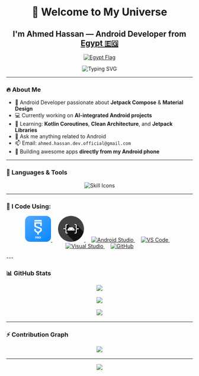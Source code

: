 <h1 align="center">🚀 Welcome to My Universe</h1>
<h2 align="center">I'm Ahmed Hassan — Android Developer from <a href="https://en.wikipedia.org/wiki/Egypt" target="_blank">Egypt 🇪🇬</a></h2>

<p align="center">
  <a href="https://en.wikipedia.org/wiki/Egypt" target="_blank">
    <img src="https://flagcdn.com/w320/eg.png" alt="Egypt Flag" width="90" height="90"/>
  </a>
</p>

<p align="center">
  <img src="https://readme-typing-svg.demolab.com?font=Fira+Code&size=24&duration=3000&pause=1000&color=8A2BE2&center=true&vCenter=true&width=600&lines=Android+Jetpack+Compose+Lover;Kotlin+Jetpack+Fanatic;UI%2FUX+%26+Performance+Focused;Sketchware+%2B+AndroidIDE+Contributor;Building+apps+on+phone+daily+%F0%9F%9A%80" alt="Typing SVG" />
</p>

---

### 🔥 About Me
- 🎯 Android Developer passionate about **Jetpack Compose** & **Material Design**
- 💻 Currently working on **AI-integrated Android projects**
- 🌱 Learning: **Kotlin Coroutines**, **Clean Architecture**, and **Jetpack Libraries**
- 💬 Ask me anything related to Android
- 📫 Email: `ahmed.hassan.dev.official@gmail.com`
- 🔧 Building awesome apps **directly from my Android phone**

---

### 🧰 Languages & Tools
<p align="center">
  <img src="https://skillicons.dev/icons?i=androidstudio,gradle,java,kotlin,firebase,html,css,js,python,git,github,linux,kali,bash,vscode,visualstudio,discord&perline=17&theme=dark" alt="Skill Icons"/>
</p>

---

### 📱 I Code Using:
<p align="center">
  <!-- Sketchware Pro -->
  <a href="https://github.com/Sketchware-Pro/Sketchware-Pro" target="_blank">
    <img src="https://github.com/Sketchware-Pro/Sketchware-Pro/blob/main/assets/Sketchware-Pro.png?raw=true" width="70" title="Sketchware Pro"/>
  </a>
  &nbsp;&nbsp;&nbsp;
  
  <!-- Android IDE -->
  <a href="https://github.com/AndroidIDEOfficial/AndroidIDE" target="_blank">
    <img src="https://github.com/AndroidIDEOfficial/AndroidIDE/blob/dev/images/icon.png?raw=true" width="70" title="Android IDE"/>
  </a>
  &nbsp;&nbsp;&nbsp;

  <!-- Android Studio -->
  <a href="https://developer.android.com/studio" target="_blank">
    <img src="https://cdn.jsdelivr.net/gh/devicons/devicon/icons/androidstudio/androidstudio-original.svg" width="70" title="Android Studio"/>
  </a>
  &nbsp;&nbsp;&nbsp;

  <!-- Visual Studio Code -->
  <a href="https://code.visualstudio.com/" target="_blank">
    <img src="https://cdn.jsdelivr.net/gh/devicons/devicon/icons/vscode/vscode-original.svg" width="70" title="VS Code"/>
  </a>
  &nbsp;&nbsp;&nbsp;

  <!-- Visual Studio -->
  <a href="https://visualstudio.microsoft.com/" target="_blank">
    <img src="https://cdn.jsdelivr.net/gh/devicons/devicon/icons/visualstudio/visualstudio-plain.svg" width="70" title="Visual Studio"/>
  </a>
  &nbsp;&nbsp;&nbsp;

  <!-- GitHub -->
  <a href="https://github.com/" target="_blank">
    <img src="https://cdn.jsdelivr.net/gh/devicons/devicon/icons/github/github-original.svg" width="70" title="GitHub"/>
  </a>
</p>
---

### 📊 GitHub Stats
<p align="center">
  <img src="https://github-readme-stats.vercel.app/api?username=ahmed-hassan-coder-x&show_icons=true&theme=tokyonight&hide_border=true&border_radius=12"/>
</p>

<p align="center">
  <img src="https://github-readme-streak-stats.herokuapp.com?user=ahmed-hassan-coder-x&theme=tokyonight&hide_border=true"/>
</p>

<p align="center">
  <img src="https://github-profile-summary-cards.vercel.app/api/cards/profile-details?username=ahmed-hassan-coder-x&theme=tokyonight"/>
</p>

---

### ⚡ Contribution Graph
<p align="center">
  <img src="https://github-readme-activity-graph.vercel.app/graph?username=ahmed-hassan-coder-x&theme=tokyo-night&hide_border=true"/>
</p>

---

<p align="center">
  <img src="https://komarev.com/ghpvc/?username=ahmed-hassan-coder-x&label=Profile+Views&color=blueviolet&style=flat"/>
</p>
